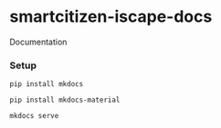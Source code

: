 # smartcitizen-iscape-docs
Documentation


### Setup

`pip install mkdocs`

`pip install mkdocs-material`

`mkdocs serve`
